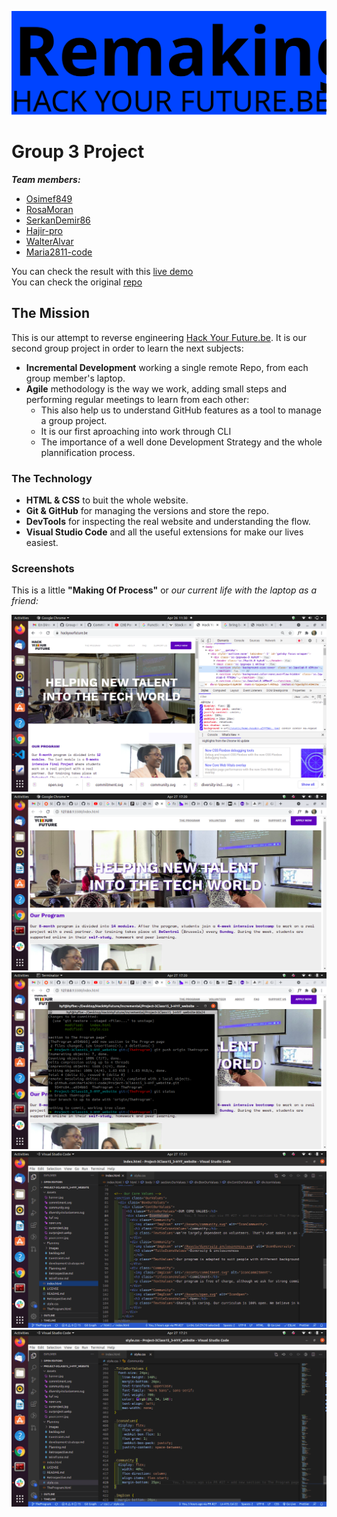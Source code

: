 ![Project_Logo](Assets/RemakeHYFBE.svg)
# Group 3 Project  
*__Team members:__*  
- [Osimef849](https://github.com/Osimef849)  
- [RosaMoran](https://github.com/RosaMoran)  
- [SerkanDemir86](https://github.com/SerkanDemir86)  
- [Hajir-pro](https://github.com/Hajir-pro)  
- [WalterAlvar](https://github.com/WalterAlvar)  
- [Maria2811-code](https://github.com/Maria2811-code)  

You can check the result with this [live demo](https://maria2811-code.github.io/Project-3Class15_3-HYF_website/)  
You can check the original [repo](https://github.com/Maria2811-code/Project-3Class15_3-HYF_website/tree/main)

## The Mission
This is our attempt to reverse engineering [Hack Your Future.be](https://hackyourfuture.be/). It is our second group project in order to learn the next subjects:

- __Incremental Development__ working a single remote Repo, from each group member's laptop.
- __Agile__ methodology is the way we work, adding small steps and performing regular meetings to learn from each other: 
  - This also help us to understand GitHub features as a tool to manage a group project.
  - It is our first aproaching into work through CLI
  - The importance of a well done Development Strategy and the whole plannification process.

### The Technology  

- __HTML & CSS__ to buit the whole website.
- __Git & GitHub__ for managing the versions and store the repo.
- __DevTools__ for inspecting the real website and understanding the flow.
- __Visual Studio Code__ and all the useful extensions for make our lives easiest.

### Screenshots

This is a little **"Making Of Process"** or *our current life with the laptop as a friend:*


![Project_Logo](Assets/ScreenS1.png)  
![Project_Logo](Assets/ScreenS2.png)  
![Project_Logo](Assets/ScreenS3.png)  
![Project_Logo](Assets/ScreenS4.png)  
![Project_Logo](Assets/ScreenS5.png)
